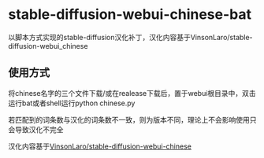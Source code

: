 # stable-diffusion-webui-chinese-bat
以脚本方式实现的stable-diffusion汉化补丁，汉化内容基于VinsonLaro/stable-diffusion-webui_chinese
## 使用方式
将chinese名字的三个文件下载/或在realease下载后，置于webui根目录中，双击运行bat或者shell运行python chinese.py

若匹配到的词条数与汉化的词条数不一致，则为版本不同，理论上不会影响使用只会导致汉化不完全

汉化内容基于[VinsonLaro/stable-diffusion-webui-chinese](https://github.com/VinsonLaro/stable-diffusion-webui-chinese)
